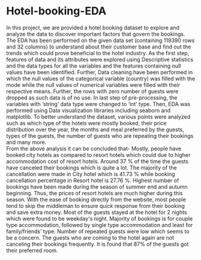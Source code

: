 # Hotel-booking-EDA
In this project, we are provided a hotel booking dataset to explore and analyze the data to discover important factors that govern the bookings. The EDA has been performed on the given data set (containing 119390 rows and 32 columns) to understand about their customer base and find out the trends which could prove beneficial to the hotel industry.
As the first step, features of data and its attributes were explored using Descriptive statistics and the data types for all the variables and the features containing null values have been identified.
Further, Data cleaning have been performed in which the null values of the categorical variable (country) was filled with the mode while the null values of numerical variables were filled with their respective means. Further, the rows with zero number of guests were dropped as such data is of no use. In last step of pre-processing, the variables with ‘string’ data type were changed to ‘int’ type.
Then, EDA was performed using Data visualization libraries including seaborn and matplotlib. To better understand the dataset, various points were analyzed such as which type of the hotels were mostly booked, their price distribution over the year, the months and meal preferred by the guests, types of the guests, the number of guests who are repeating their bookings and many more.  
From the above analysis it can be concluded that- 
Mostly, people have booked city hotels as compared to resort hotels which could due to higher accommodation cost of resort hotels. 
Around 37 % of the time the guests have canceled their bookings which is quite a lot. The majority of the cancellation were made in City hotel which is 41.73 % while booking cancellation percentage in Resort hotel is 27.76 %. 
Highest number of bookings have been made during the season of summer end and autumn beginning. Thus, the prices of resort hotels are much higher during this season.
With the ease of booking directly from the website, most people tend to skip the middleman to ensure quick response from their booking and save extra money.
Most of the guests stayed at the hotel for 2 nights which were found to be weekday's night.
Majority of bookings is for couple type accommodation, followed by single type accommodation and least for family/friends’ type.
Number of repeated guests were low which seems to be a concern. The guests who are coming to the hotel again are not canceling their bookings frequently. It is found that 87% of the guests got their preferred room.
